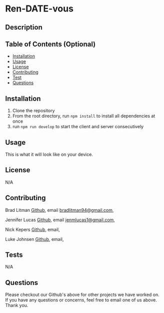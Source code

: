 # Ren-DATE-vous
## Description


## Table of Contents (Optional)
* [Installation](#installation)
* [Usage](#usage)
* [License](#license)
* [Contributing](#contributing)
* [Test](#test)
* [Questions](#questions)

## Installation
1. Clone the repository
2. From the root directory, run `npm install` to install all dependencies at once
3. run `npm run develop` to start the client and server consecutively 

## Usage
This is what it will look like on your device.


## License
N/A
## Contributing
Brad Litman [Github](https://github.com/Blitman12), email bradlitman94@gmail.com,

Jennifer Lucas [Github](https://github.com/jenmlucas), email jenmlucas1@gmail.com,

Nick Kepers [Github](https://github.com/Nkepers), email,

Luke Johnsen [Github](https://github.com/lukejohnsen), email, 
## Tests
N/A
## Questions
Please checkout our Github's above for other projects we have worked on. If you have any questions or concerns, feel free to email one of us above. Thank you.